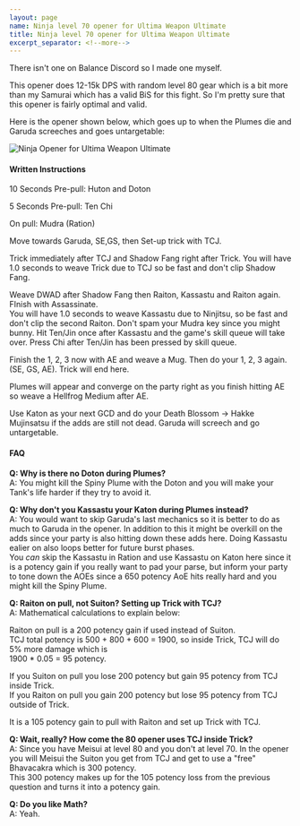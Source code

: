 ```yaml
---
layout: page
name: Ninja level 70 opener for Ultima Weapon Ultimate
title: Ninja level 70 opener for Ultima Weapon Ultimate
excerpt_separator: <!--more-->
---
```

There isn't one on Balance Discord so I made one myself.
<!--more-->

This opener does 12-15k DPS with random level 80 gear which is a bit more than my Samurai which has a valid BiS for this fight. So I'm pretty sure that
this opener is fairly optimal and valid.

Here is the opener shown below, which goes up to when the Plumes die and Garuda screeches and goes untargetable:

![Ninja Opener for Ultima Weapon Ultimate](/main/assets/nin_uwu_opener.png)

<h4>Written Instructions </h4>

10 Seconds Pre-pull: Huton and Doton

5 Seconds Pre-pull: Ten Chi

On pull: Mudra (Ration)

Move towards Garuda, SE,GS, then Set-up trick with TCJ.

Trick immediately after TCJ and Shadow Fang right after Trick. You will have 1.0 seconds to weave Trick due to TCJ so be fast and don't clip Shadow Fang.

Weave DWAD after Shadow Fang then Raiton, Kassastu and Raiton again. FInish with Assassinate.  
You will have 1.0 seconds to weave Kassastu due to Ninjitsu, so be fast and don't clip the second Raiton. Don't spam your Mudra key since you might bunny.
Hit Ten/Jin once after Kassastu and the game's skill queue will take over. Press Chi after Ten/Jin has been pressed by skill queue.

Finish the 1, 2, 3 now with AE and weave a Mug. Then do your 1, 2, 3 again. (SE, GS, AE). Trick will end here.

Plumes will appear and converge on the party right as you finish hitting AE so weave a Hellfrog Medium after AE.

Use Katon as your next GCD and do your Death Blossom -> Hakke Mujinsatsu if the adds are still not dead. Garuda will screech and go untargetable.

<h4>FAQ</h4>

**Q: Why is there no Doton during Plumes?**  
A: You might kill the Spiny Plume with the Doton and you will make your Tank's life harder if they try to avoid it. 

**Q: Why don't you Kassastu your Katon during Plumes instead?**  
A: You would want to skip Garuda's last mechanics so it is better to do as much to Garuda in the opener. In addition to this it might be overkill on the adds since 
your party is also hitting down these adds here. Doing Kassastu ealier on also loops better for future burst phases.  
You *can* skip the Kassastu in Ration and use Kassastu on Katon here since it is a potency gain if you really want to pad your parse, but inform your
party to tone down the AOEs since a 650 potency AoE hits really hard and you might kill the Spiny Plume.

**Q: Raiton on pull, not Suiton? Setting up Trick with TCJ?**  
A: Mathematical calculations to explain below:

Raiton on pull is a 200 potency gain if used instead of Suiton.  
TCJ total potency is 500 + 800 + 600 = 1900, so inside Trick, TCJ will do 5% more damage which is  
1900 * 0.05 = 95 potency.

If you Suiton on pull you lose 200 potency but gain 95 potency from TCJ inside Trick.  
If you Raiton on pull you gain 200 potency but lose 95 potency from TCJ outside of Trick.

It is a 105 potency gain to pull with Raiton and set up Trick with TCJ.

**Q: Wait, really? How come the 80 opener uses TCJ inside Trick?**  
A: Since you have Meisui at level 80 and you don't at level 70. In the opener you will Meisui the Suiton you get from TCJ and get to use a "free" Bhavacakra which is 300 potency.  
This 300 potency makes up for the 105 potency loss from the previous question and turns it into a potency gain.

**Q: Do you like Math?**  
A: Yeah. 

 
